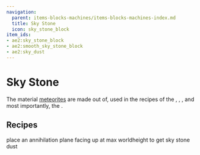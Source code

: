 ```yaml
---
navigation:
  parent: items-blocks-machines/items-blocks-machines-index.md
  title: Sky Stone
  icon: sky_stone_block
item_ids:
- ae2:sky_stone_block
- ae2:smooth_sky_stone_block
- ae2:sky_dust
---
```


# Sky Stone

<BlockImage id="sky_stone_block" scale="8" />

The material [meteorites](./features/meteorites.md) are made out of, used in the recipes of the <ItemLink id="sky_stone_tank" />, <ItemLink id="not_so_mysterious_cube" />,
<ItemLink id="cell_component_256k" />, and most importantly, the <ItemLink id="controller" />.

## Recipes

place an annihilation plane facing up at max worldheight to get sky stone dust

<RecipeFor id="sky_stone_block" />

<RecipeFor id="smooth_sky_stone_block" />
